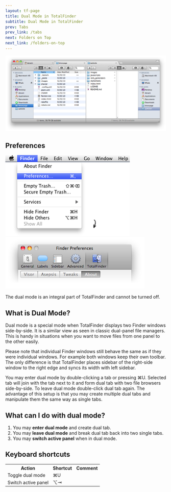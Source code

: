 ```yaml
---
layout: tf-page
title: Dual Mode in TotalFinder
subtitle: Dual Mode in TotalFinder
prev: Tabs
prev_link: /tabs
next: Folders on Top
next_link: /folders-on-top
---
```


<img src="/images/dual-mode.png" class="doc-image">

<div class="doc-side">
    <h2>Preferences</h2>
    <img src="/images/preferences-menu.png" class="doc-pref-menu">
    <img src="/images/pref-none.png" class="doc-pref">
    <p>The dual mode is an integral part of TotalFinder and cannot be turned off.</p>
</div>

## What is Dual Mode?

Dual mode is a special mode when TotalFinder displays two Finder windows side-by-side. It is a similar view as seen in classic dual-panel file managers. This is handy in situations when you want to move files from one panel to the other easily.

Please note that individual Finder windows still behave the same as if they were individual windows. For example both windows keep their own toolbar. The only difference is that TotalFinder places sidebar of the right-side window to the right edge and syncs its width with left sidebar.

You may enter dual mode by double-clicking a tab or pressing ⌘U. Selected tab will join with the tab next to it and form dual tab with two file browsers side-by-side. To leave dual mode double-click dual tab again. The advantage of this setup is that you may create multiple dual tabs and manipulate them the same way as single tabs.

## What can I do with dual mode?

1. You may **enter dual mode** and create dual tab.
2. You may **leave dual mode** and break dual tab back into two single tabs.
3. You may **switch active panel** when in dual mode.

## Keyboard shortcuts

<div class="keyboard-shortcuts">
    <table border="0" cellspacing="0" cellpadding="0">
        <tr><th>Action</th><th>Shortcut</th><th>Comment</th></tr>
        <tr><td>Toggle dual mode</td><td>⌘U</td><td></td></tr>
        <tr><td>Switch active panel</td><td>⌥⇥</td><td></td></tr>
    </table>
</div>